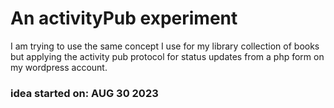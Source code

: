 # An activityPub experiment

I am trying to use the same concept I use for my library collection of books but applying the activity pub protocol for status updates from a php form on my wordpress account.

### idea started on: AUG 30 2023

